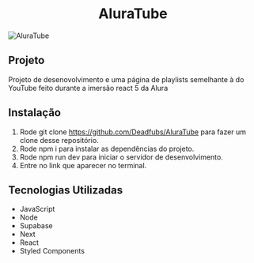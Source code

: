 <h1 align="center"> AluraTube </h1>

![AluraTube](https://drive.google.com/file/d/1eXIUrZKK4lKArVpEOCsdgaf6P-AIrX-V/view?usp=share_link)

## Projeto
Projeto de desenovolvimento e uma página de playlists semelhante à do YouTube feito durante a imersão react 5 da Alura

## Instalação
1. Rode git clone https://github.com/Deadfubs/AluraTube para fazer um clone desse repositório.
2. Rode npm i para instalar as dependências do projeto.
3. Rode npm run dev para iniciar o servidor de desenvolvimento.
4. Entre no link que aparecer no terminal.

## Tecnologias Utilizadas
 - JavaScript
 - Node
 - Supabase
 - Next
 - React
 - Styled Components




